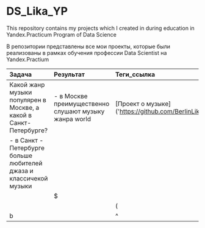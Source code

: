 # DS_Lika_YP
This repository contains my projects which I created in during education in Yandex.Practicum Program of Data Science

В репозитории представлены  все мои проекты, которые были реализованы в рамках обучения профессии Data Scientist на Yandex.Practium

Задача | Результат | Теги_ссылка
:------ | :----------|:----------
Какой жанр музыки популярен в Москве, а какой в Санкт-Петербурге? | - в Москве преимущественно слушают музыку жанра world | [Проект о музыке]                                                                                   ('https://github.com/BerlinLika11/DS_Lika_YP/tree/main/%E2%84%961_music_genre_Msk_Peter')
                                                                    - в Санкт - Петербурге больше любителей джаза и классичекой музыки| 
|          | $
       |           | (
b      |           | ^  

